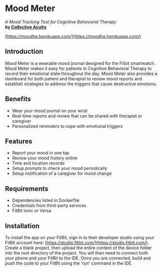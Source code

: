 # Mood Meter
_A Mood Tracking Tool for Cognitive Behavioral Therapy_  
**by [Collective Acuity](https://collectiveacuity.com/)**  
  
[https://moodhq.herokuapp.com/](https://moodhq.herokuapp.com/)  

Introduction
------------
Mood Meter is a wearable mood journal designed for the Fitbit smartwatch. Mood Meter makes it easy for patients in Cognitive Behavioral Therapy to record their emotional state throughout the day. Mood Meter also provides a dashboard for both patient and therapist to review mood reports and establish strategies to address the triggers that cause destructive emotions.

Benefits
--------
- Wear your mood journal on your wrist
- Real-time reports and review that can be shared with therapist or caregiver
- Personalized reminders to cope with emotional triggers

Features
--------
- Report your mood in one tap
- Review your mood history online
- Time and location recorde
- Setup prompts to check your mood periodically
- Setup notification of a caregiver for mood change

Requirements
------------
- Dependencies listed in Dockerfile
- Credentials from third-party services
- FitBit Ionic or Versa

Installation
------------
To install the app on your FitBit, sign in to their developer studio using your FitBit account here: [https://studio.fitbit.com/](https://studio.fitbit.com/). Create a blank project, then upload the entire content of the device folder into the root directory of the project. You will then need to connect both your phone and your FitBit to the IDE. Once you are connected, build and push the code to your FitBit using the 'run' command in the IDE.

